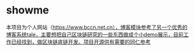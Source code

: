 # showme
本项目为个人网站（https://www.bccn.net.cn），博客模块参考了另一个优秀的博客系统tale，主要想把自己区块链研究的一些东西做成个小demo展示，目前工作已经找到，做区块链底链开发。项目开源供有需要的同仁参考

